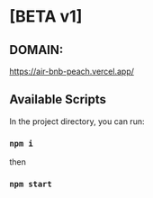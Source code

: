 # [BETA v1]

## DOMAIN:
https://air-bnb-peach.vercel.app/

## Available Scripts

In the project directory, you can run:
### `npm i`
then
### `npm start`

